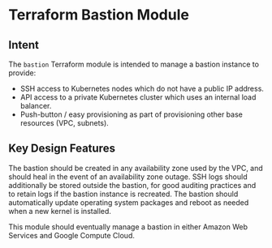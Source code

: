 # Terraform Bastion Module

## Intent

The `bastion` Terraform module is intended to manage a bastion instance to provide:

* SSH access to Kubernetes nodes which do not have a public IP address.
* API access to a private Kubernetes cluster which uses an internal load balancer.
* Push-button / easy provisioning as part of provisioning other base resources (VPC, subnets).

## Key Design Features

The bastion should be created in any availability zone used by the VPC, and should heal in the event of an availability zone outage. SSH logs should additionally be stored outside the bastion, for good auditing practices and to retain logs if the bastion instance is recreated. The bastion should automatically update operating system packages and reboot as needed when a new kernel is installed.

This module should eventually manage a bastion in either Amazon Web Services and Google Compute Cloud.

